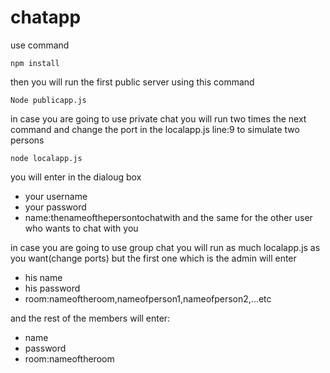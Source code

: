 # chatapp

use command 

```
npm install
```

then you will run the first public server using this command

```
Node publicapp.js
```
in case you are going to use private chat you will run two times the next command and change the port in the localapp.js line:9 to simulate two persons

```
node localapp.js
```

you will enter in the dialoug box
- your username
- your password
- name:thenameofthepersontochatwith
and the same for the other user who wants to chat with you

in case you are going to use group chat you will run as much localapp.js as you want(change ports) but the first one which is the admin will enter
- his name
- his password
- room:nameoftheroom,nameofperson1,nameofperson2,...etc

and the rest of the members will enter:

- name
- password
- room:nameoftheroom
